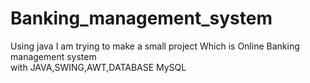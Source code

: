 # Banking_management_system
Using java I am trying to make a small project 
Which is Online Banking management system
<br>
with JAVA,SWING,AWT,DATABASE MySQL
